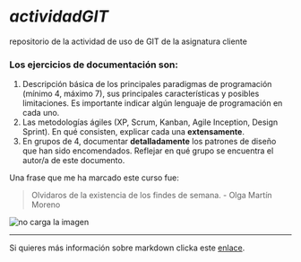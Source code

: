 # _actividadGIT_

repositorio de la actividad de uso de GIT de la asignatura cliente

### Los ejercicios de documentación son:
1. Descripción básica de los principales paradigmas de programación (mínimo 4, máximo 7), sus principales características y posibles limitaciones. Es importante indicar algún lenguaje de programación en cada uno.
2. Las metodologías ágiles (XP, Scrum, Kanban, Agile Inception, Design Sprint).
En qué consisten, explicar cada una **extensamente**.
3. En grupos de 4, documentar **detalladamente** los patrones de diseño que han sido encomendados. Reflejar en qué grupo se encuentra el autor/a de este documento.

Una frase que me ha marcado este curso fue: 
> Olvidaros de la existencia de los findes de semana. - Olga Martín Moreno

![no carga la imagen](https://upload.wikimedia.org/wikipedia/commons/thumb/4/48/Markdown-mark.svg/375px-Markdown-mark.svg.png)

---
Si quieres más información sobre markdown clicka este [enlace](https://markdown.es/sintaxis-markdown/).
